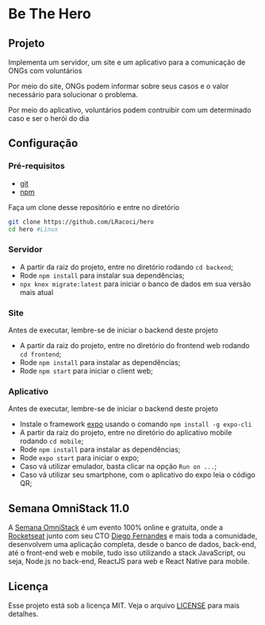 # Be The Hero

## Projeto

Implementa um servidor, um site e um aplicativo para a comunicação de ONGs com voluntários

Por meio do site, ONGs podem informar sobre seus casos e o valor necessário para solucionar o problema.

Por meio do aplicativo, voluntários podem contruibir com um determinado caso e ser o herói do dia

## Configuração

### Pré-requisitos
- [git](https://www.atlassian.com/git/tutorials/install-git)
- [npm](https://www.npmjs.com/)

Faça um clone desse repositório e entre no diretório
```bash
git clone https://github.com/LRacoci/hero
cd hero #Linux
```


### Servidor
- A partir da raiz do projeto, entre no diretório rodando `cd backend`;
- Rode `npm install` para instalar sua dependências;
- `npx knex migrate:latest` para iniciar o banco de dados em sua versão mais atual

### Site
Antes de executar, lembre-se de iniciar o backend deste projeto
- A partir da raiz do projeto, entre no diretório do frontend web rodando `cd frontend`;
- Rode `npm install` para instalar as dependências;
- Rode `npm start` para iniciar o client web;

### Aplicativo
Antes de executar, lembre-se de iniciar o backend deste projeto
- Instale o framework [expo](https://expo.io/) usando o comando `npm install -g expo-cli`
- A partir da raiz do projeto, entre no diretório do aplicativo mobile rodando `cd mobile`;
- Rode `npm install` para instalar as dependências;
- Rode `expo start` para iniciar o expo;
- Caso vá utilizar emulador, basta clicar na opção `Run on ...`;
- Caso vá utilizar seu smartphone, com o aplicativo do expo leia o código QR;

## Semana OmniStack 11.0
A [Semana OmniStack](https://rocketseat.com.br/week/inscricao/11.0) é um evento 100% online e gratuita, onde a [Rocketseat](https://github.com/rocketseat) junto com seu CTO [Diego Fernandes](https://github.com/diego3g) e mais toda a comunidade, desenvolvem uma aplicação completa, desde o banco de dados, back-end, até o front-end web e mobile, tudo isso utilizando a stack JavaScript, ou seja, Node.js no back-end, ReactJS para web e React Native para mobile.

## Licença
Esse projeto está sob a licença MIT. Veja o arquivo [LICENSE](https://github.com/LRacoci/hero/blob/master/LICENSE) para mais detalhes.